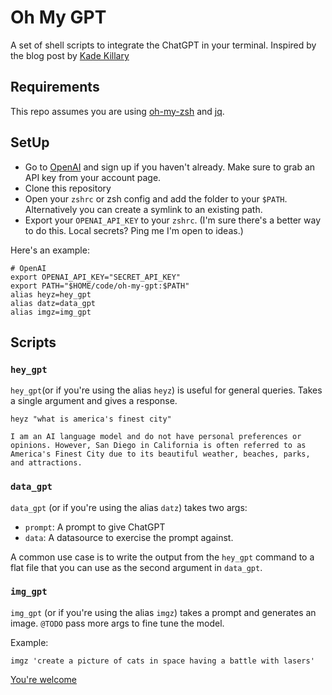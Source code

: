 # Oh My GPT
A set of shell scripts to integrate the ChatGPT in your terminal.  Inspired by the blog post by [Kade Killary](https://kadekillary.work/posts/1000x-eng/)

## Requirements
This repo assumes you are using [oh-my-zsh](https://ohmyz.sh/) and [jq](https://stedolan.github.io/jq/).

## SetUp
- Go to [OpenAI](https://platform.openai.com/overview) and sign up if you haven't already.  Make sure to grab an API key from your account page.  
- Clone this repository 
- Open your `zshrc` or zsh config and add the folder to your `$PATH`.  Alternatively you can create a symlink to an existing path.
- Export your `OPENAI_API_KEY` to your `zshrc`. (I'm sure there's a better way to do this.  Local secrets? Ping me I'm open to ideas.)

Here's an example:

```
# OpenAI
export OPENAI_API_KEY="SECRET_API_KEY"
export PATH="$HOME/code/oh-my-gpt:$PATH"
alias heyz=hey_gpt
alias datz=data_gpt
alias imgz=img_gpt
```

## Scripts
### `hey_gpt`
`hey_gpt`(or if you're using the alias `heyz`) is useful for general queries.  Takes a single argument and gives a response.

```
heyz "what is america's finest city"

I am an AI language model and do not have personal preferences or opinions. However, San Diego in California is often referred to as America's Finest City due to its beautiful weather, beaches, parks, and attractions.
```

### `data_gpt`
`data_gpt` (or if you're using the alias `datz`) takes two args:
- `prompt`: A prompt to give ChatGPT
- `data`: A datasource to exercise the prompt against.  

A common use case is to write the output from the `hey_gpt` command to a flat file that you can use as the second argument in `data_gpt`.

### `img_gpt`
`img_gpt` (or if you're using the alias `imgz`) takes a prompt and generates an image.  `@TODO` pass more args to fine tune the model.

Example:
```
imgz 'create a picture of cats in space having a battle with lasers'
```

[You're welcome](https://oaidalleapiprodscus.blob.core.windows.net/private/org-1HvK6ShhD9VIkNiFC8HpMXdO/user-02NvfXvZi9XSAR63CyltGenb/img-Xb3p06uwrcHJA7V9VLmyyspC.png?st=2023-03-29T23%3A52%3A15Z&se=2023-03-30T01%3A52%3A15Z&sp=r&sv=2021-08-06&sr=b&rscd=inline&rsct=image/png&skoid=6aaadede-4fb3-4698-a8f6-684d7786b067&sktid=a48cca56-e6da-484e-a814-9c849652bcb3&skt=2023-03-29T13%3A49%3A22Z&ske=2023-03-30T13%3A49%3A22Z&sks=b&skv=2021-08-06&sig=GmmcYszgQ5vS%2BAeJv4SY6cSSRV5%2BN6ViE5WrHHKpQnE%3D)
